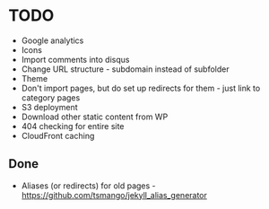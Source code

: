 # TODO

* Google analytics
* Icons
* Import comments into disqus
* Change URL structure - subdomain instead of subfolder
* Theme
* Don't import pages, but do set up redirects for them - just link to category pages 
* S3 deployment
* Download other static content from WP
* 404 checking for entire site
* CloudFront caching

## Done

* Aliases (or redirects) for old pages - https://github.com/tsmango/jekyll_alias_generator
